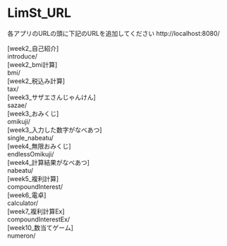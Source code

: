 # LimSt_URL
各アプリのURLの頭に下記のURLを追加してください
http://localhost:8080/

[week2_自己紹介]  
introduce/  
[week2_bmi計算]  
bmi/  
[week2_税込み計算]  
tax/  
[week3_サザエさんじゃんけん]  
sazae/  
[week3_おみくじ]  
omikuji/  
[week3_入力した数字がなべあつ]  
single_nabeatu/  
[week4_無限おみくじ]  
endlessOmikuji/  
[week4_計算結果がなべあつ]  
nabeatu/  
[week5_複利計算]  
compoundInterest/  
[week6_電卓]  
calculator/  
[week7_複利計算Ex]  
compoundInterestEx/  
[week10_数当てゲーム]  
numeron/  
